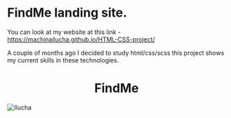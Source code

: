 # FindMe landing site.

You can look at my website at this link - https://machinailucha.github.io/HTML-CSS-project/

A couple of months ago I decided to study html/css/scss
this project shows my current skills in these technologies.


<h1 align="center">FindMe</h1>

![Ilucha](https://user-images.githubusercontent.com/44270738/188267386-89108783-6c49-42df-b586-2fccb85151c8.png)

